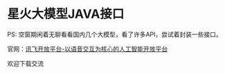 # 星火大模型JAVA接口

PS: 空窗期闲着无聊看看国内几个大模型，看了许多API，尝试着封装一些接口。

官网：[讯飞开放平台-以语音交互为核心的人工智能开放平台](https://www.xfyun.cn/)

欢迎下载交流